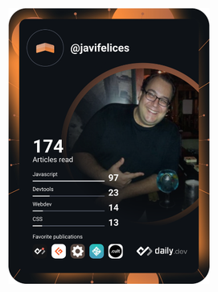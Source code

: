 <a href="https://app.daily.dev/javifelices"><img src="https://github.com/javifelices/javifelices/blob/main/devcard.svg" width="400" alt="Javi Felices's Dev Card"/></a>
